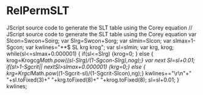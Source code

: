 # RelPermSLT
JScript source code to generate the SLT table using the Corey equation
// JScript source code to generate the SLT table using the Corey equation
var Slcon=Swcon+Soirg;
var Slrg=Swcon+Sorg;
var slmin=Slcon;
var slmax=1-Sgcon;
var kwlines="**$ SL krg krog";
var sl=slmin;
var krg, krog;
while(sl<=slmax+0.000001)
{
if(sl<=Slrg)
{krog=0; }
else
{ krog=Krogcg*Math.pow((sl-Slrg)/(1-Sgcon-Slrg),nog);}
var next Sl=sl+0.01;
if(sl>1-Sgcrit|| nextSl>slmax+0.000001)
{krg=0;}
else
{ krg=Krgcl*Math.pow((1-Sgcrit-sl)/(1-Sgcrit-Slcon),ng);}
kwlines+="\r\n"+" "+sl.toFixed(3)+" "+krg.toFixed(8)+" "+krog.toFixed(8);
sl=sl+0.01;
}
kwlines;

